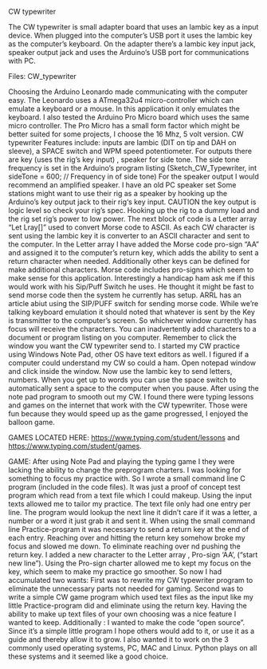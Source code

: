 CW typewriter
 










The CW typewriter is small adapter board that uses an Iambic key as a input device. When plugged into the computer’s USB port it uses the Iambic key as the computer’s keyboard. On the adapter there’s a Iambic key input jack, speaker output jack and uses the Arduino’s USB port for communications with PC. 

Files: CW_typewriter

Choosing the Arduino Leonardo made communicating with the computer easy. The Leonardo uses a ATmega32u4 micro-controller which can emulate a keyboard or a mouse. In this application it only emulates the keyboard. I also tested the Arduino Pro Micro board which uses the same micro controller. The Pro Micro has a small form factor which might be better suited for some projects, I choose the 16 Mhz, 5 volt version.
CW typewriter Features include: inputs are Iambic (DIT on tip and DAH on sleeve), a SPACE switch and WPM speed potentiometer. For outputs there are key (uses the rig’s key input) , speaker for side tone. The side tone frequency is set in the Arduino’s program listing (Sketch_CW_Typewriter, int sideTone = 600; // Frequency in of side tone)
For the speaker output I would recommend an amplified speaker. I have an old PC speaker set Some stations might want to use their rig as a speaker by hooking up the Arduino’s key output jack to their rig‘s key input. CAUTION the key output is logic level so check your rig’s spec. Hooking up  the rig to a dummy load and the rig set rig’s power to low power.
The next block of code is a Letter array “Let Lray[]” used to convert Morse code to ASCII. As each CW character is sent using the Iambic key it is converter to an ASCII character and sent to the computer. In the Letter array I have added the Morse code pro-sign “AA” and assigned it to the computer’s return key, which adds the ability to sent a return character when needed.
Additionally other keys can be defined for make additional characters. Morse code includes pro-signs which seem to make sense for this application. Interestingly a handicap ham ask me if this would work with his Sip/Puff Switch he uses. He thought it might be fast to send morse code then the system he currently has setup. ARRL has an article abiut using the SIP/PUFF switch for sending morse code.
While we’re talking keyboard emulation it should noted that whatever is sent by the Key is transmitter to the computer’s screen. So whichever window currently has focus will receive the characters. You can inadvertently add characters to a document or program listing on you computer. Remember to click the window you want the CW typewriter send to.
I started my CW practice using Windows Note Pad, other OS have text editors as well. I figured if a computer could understand my CW so could a ham. Open notepad window and click inside the window. Now use the Iambic key to send letters, numbers. When you get up to words you can use the space switch to automatically sent a space to the computer when you pause. After using the note pad program to smooth out my CW. I found there were typing lessons and games on the internet that work with the CW typewriter. Those were fun because they would speed up as the game progressed, I enjoyed the balloon game. 

GAMES LOCATED HERE: https://www.typing.com/student/lessons and https://www.typing.com/student/games.

GAME:
After using Note Pad and playing the typing game I they were lacking the ability to change the preprogram charters. I was looking for something to focus my practice with. So I wrote a small command line C program (included in the code files). It was just a proof of concept test program which read from a text file which I could makeup. Using the input texts allowed me to tailor my practice. The text file only had one entry per line. The program would lookup the next line it didn’t care if it was a letter, a number or a word it just grab it and sent it.
When using the small command line Practice-program it was necessary to send a return key at the end of each entry. Reaching over and hitting the return key somehow broke my focus and slowed me down. To eliminate reaching over nd pushing the return key. I added a new character to the Letter array , Pro-sign ‘AA’, (“start new line”). Using the Pro-sign charter allowed me to kept my focus on the key, which seem to make my practice go smoother.
So now I had accumulated two wants:
First was to rewrite my CW typewriter program to eliminate the unnecessary parts not needed for gaming. 
Second was to write a simple CW game program which used text files as the input like my little Practice-program did and eliminate using the return key.  Having the ability to make up text files of your own choosing was a nice feature I wanted to keep. 
Additionally :
 I wanted to make the code “open source”. Since it’s a simple little program I hope others would add to it, or use it as a guide and thereby allow it to grow. 
I also wanted it to work on the 3 commonly used operating systems, PC, MAC and Linux. Python plays on all these systems and it seemed like a good choice.
